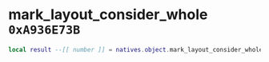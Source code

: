 # mark_layout_consider_whole `0xA936E73B`

```lua
local result --[[ number ]] = natives.object.mark_layout_consider_whole(_unk0 --[[ number ]], _unk1 --[[ number ]])
```